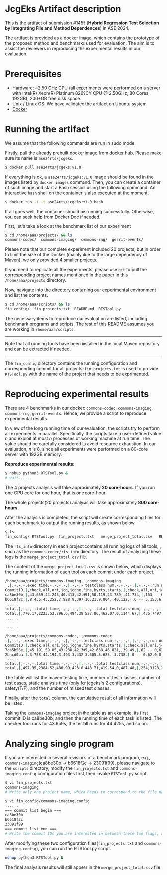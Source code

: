 # JcgEks Artifact description
This is the artifact of submission #1455 (**Hybrid Regression Test Selection by Integrating File and Method 
  Dependences**) in ASE 2024. 

The artifact is provided as a docker image, which contains the prototype of the proposed method and benchmarks used for evaluation. The aim is to assist the reviewers in reproducing the experimental results in our evaluation.

# Prerequisites
+ Hardware: ~2.50 GHz CPU (all experiments were performed on a server with Intel(R) Xeon(R) Platinum 8269CY CPU @ 2.50GHz, 80 Cores, 192GB), 200+GB free disk space.
+ Unix / Linux OS: We have validated the artifact on Ubuntu system
+ [Docker](https://www.docker.com/pricing/)

# Running the artifact
We assume that the following commands are run in sudo mode. 

Firstly, pull the already prebuilt docker image from [docker hub](https://hub.docker.com/repository/docker/ase24rts/jcgeks/general). Please make sure its name is `ase24rts/jcgeks`.
```sh
$ docker pull ase24rts/jcgeks:v1.0
```

If everything is ok, a `ase24rts/jcgeks:v1.0` image should be found in the images listed by `docker images` command. Then, you can create a container of such image and start a Bash session using the following command. An interactive `bash` shell on the container is also executed at the moment.
```sh
$ docker run -i -t ase24rts/jcgeks:v1.0 bash
```

If all goes well, the container should be running successfully. Otherwise, you can seek help from [Docker Doc](https://docs.docker.com/) if needed. 

First, let's take a look at the benchmark list of our experiment
```sh
$ cd /home/aaa/projects/ && ls
commons-codec/  commons-imaging/  commons-rng/  gerrit-events/
```

Please note that our complete experiment included 20 projects, but in order to limit the size of the Docker (mainly due to the large dependency of Maven), we only provided 4 smaller projects. 

If you need to replicate all the experiments, please use `git` to pull the corresponding project names mentioned in the paper in this `/home/aaa/projects` directory.

Now, navigate into the directory containing our experimental environment and list the contents. 
```sh
$ cd /home/aaa/scripts/ && ls
fin_config/  fin_projects.txt  README.md  RTSTool.py
```
The necessary items to reproduce our evaluation are listed, including benchmark programs and scripts. The rest of this README assumes you are working in `/home/aaa/scripts`.

***
Note that all running tools have been installed in the local Maven repository and can be extracted if needed.
***

The `fin_config` directory contains the running configuration and corresponding commit for all projects; `fin_projects.txt` is used to provide `RTSTool.py` with the name of the project that needs to be exprimented.

# Reproducing experimental results

There are 4 benchmarks in our docker: `commons-codec`, `commons-imaging`, `commons-rng`, `gerrit-events`. Hence, we provide a script to reproduce experimental results. 

In view of the long running time of our evaluation, the scripts try to perform all experiments in parallel. Specifically, the scripts take a user-defined value *n* and exploit at most *n* processes of working machine at run time. The value should be carefully considered to avoid resource exhaustion. In our evaluation, *n* is 8, since all experiments were performed on a 80-core server with 192GB memory.

**Reproduce experimental results:**

```bash
$ nohup python3 RTSTool.py &  
# wait......
```

The 4 projects analysis will take approximately **20 core-hours**. If you run one CPU core for one hour, that is one core-hour. 

The whole projects(20 projects) analysis will take approximately **800 core-hours**.

After the analysis is completed, the script will create corresponding files for each benchmark to output the running results, as shown below.

```bash
$ ls
fin_config/ RTSTool.py  fin_projects.txt   merge_project_total.csv   README.md
```

The `rts_info` directory in each project contains all running logs of all tools, , such as the `commons-codec/rts_info` directory. The result of analyzing these logs is the `merge_project_total.csv` file.

The content of the `merge_project_total.csv` is shown below, which displays the running information of each tool on each commit under each project.

```bash
/home/aaa/projects/commons-imaging,:,commons-imaging
 ,|,-,-,-,exec time,-,-,-,-,|,-,-,-,testclass num,-,-,-,-,|,-,-,-,run num,-,-,-,-,|, ,jcg callgraph time,|,-,-,-,soundness,-,-,|,-,-,-,lost set,-,-,|
CommitID,|,check,all,ori,jcg,jcgne,fine,hyrts,starts,|,check,all,ori,jcg,jcgne,fine,hyrts,starts,|,check,all,ori,jcg,jcgne,fine,hyrts,starts,|,jcg time,jcgnetime,|,ori,jcg,jcgne,fine,hyrts,starts,|,ori,jcg,jcgne,fine,hyrts,starts,|
ca8be30b,|,43.659,44.245,40.413,42.991,50.119,43.789,,41.734,|,153 -- 0,153,153,153,153,153,0,153,|,979,979,979,979,979,979,,979,|,1.29,1.343,|,True,True,True,True,True,True,|,0,0,0,0,0,0,|,N/A,N/A,N/A,N/A,N/A,N/A,|,0
b6618f2c,|,8.435,43.252,7.928,9.397,16.21,9.804,,40.122,|,6 -- 5,153,6,6,6,6,0,80,|,19,979,19,19,19,19,,764,|,2.612,3.526,|,True,True,True,True,False,True,|,0,0,0,0,5,0,|,0.0,0.0,0.0,0.0,100.0,0.0,|,5
......
total,|,-,-,-,total time,-,-,-,-,|,-,-,-,total testclass num,-,-,-,-,|,-,-,-,total run num,-,-,-,-,|,total jcg time,-,|,-,-,total lost num,-,-,-,|
total,|,770.17,2223.53,796.6,494.38,527.86,462.07,0,1144.67,|,435,7497,435,198,198,194,0,2061,|,5090,47971,5090,2136,2136,2068,0,19565,|,89.27,90.63,|,0,0,0,1,85,0,|
......

......

/home/aaa/projects/commons-codec,:,commons-codec
,|,-,-,-,exec time,-,-,-,-,|,-,-,-,testclass num,-,-,-,-,|,-,-,-,run num,-,-,-,-,|, ,jcg callgraph time,|,-,-,-,soundness,-,-,|,-,-,-,lost set,-,-,|
CommitID,|,check,all,ori,jcg,jcgne,fine,hyrts,starts,|,check,all,ori,jcg,jcgne,fine,hyrts,starts,|,check,all,ori,jcg,jcgne,fine,hyrts,starts,|,jcg time,jcgne time,|,ori,jcg,jcgne,fine,hyrts,starts,|,ori,jcg,jcgne,fine,hyrts,starts,|
7ca5b56e,|,45.191,59.85,43.238,42.305,42.638,46.821,,39.49,|,62 -- 0,62,62,62,62,62,0,62,|,1156,1156,1156,1156,1156,1156,,1156,|,0.844,0.753,|,True,True,True,True,True,True,|,0,0,0,0,0,0,|,N/A,N/A,N/A,N/A,N/A,N/A,|,0
2bacd0ba,|,3.758,44.194,3.493,3.432,3.605,5.685,,3.738,|,0 -- 0,62,0,0,0,0,0,0,|,0,1156,0,0,0,0,,0,|,0.0,0.0,|,True,True,True,True,True,True,|,0,0,0,0,0,0,|,N/A,N/A,N/A,N/A,N/A,N/A,|,0
......
total,|,-,-,-,total time,-,-,-,-,|,-,-,-,total testclass num,-,-,-,-,|,-,-,-,total run num,-,-,-,-,|,total jcg time,-,|,-,-,total lost num,-,-,-,|
total,|,497.35,2384.52,486.99,423.0,448.71,419.54,0,487.48,|,254,3128,254,179,179,169,0,395,|,6308,61144,6308,4694,4694,4453,0,8909,|,41.54,42.64,|,0,0,0,1,138,0,|

```

The table will list the maven testing time, number of test classes, number of test cases, static analysis time (only for jcgeks's 2 configurations), safety(T/F), and the number of missed test classes.

Finally, after the `total` column, the cumulative result of all information will be listed.

Taking the `commons-imaging` project in the table as an example, its first commit ID is ca8be30b, and then the running time of each task is listed. The checker tool runs for 43.659s, the testall runs for 44.425s, and so on.

# Analyzing single program
If you are interested in several revisions of a benchmark program, e.g., `commons-imaging`(ca8be30b -> b6618f2c -> 23091f99), please navigate to the `scripts` directory, modify the `fin_projects.txt` and `commons-imaging.config` configuration files first, then invoke `RTSTool.py` script.

```bash
$ vi fin_projects.txt
commons-imaging
# Write only one project name, which needs to correspond to the file name in fin_config/

$ vi fin_config/commons-imaging.config
......
=== commit list begin ===
ca8be30b
b6618f2c
23091f99
=== commit list end ===
# Write the commit IDs you are interested in between these two flags, allowing you to write any ID and execute it in order from top to bottom
```

After modifying these two configuration files(`fin_projects.txt` and `commons-imaging.config`), you can run the RTSTool.py script.

```bash
nohup python3 RTSTool.py &
```

The final analysis results will still appear in the `merge_project_total.csv` file
